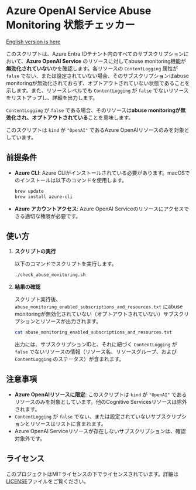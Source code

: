
# Azure OpenAI Service Abuse Monitoring 状態チェッカー

[English version is here](README.md)

このスクリプトは、Azure Entra IDテナント内のすべてのサブスクリプションにおいて、**Azure OpenAI Service** のリソースに対してabuse monitoring機能が**無効化されていない**かを確認します。各リソースの `ContentLogging` 属性が `false` でない、または設定されていない場合、そのサブスクリプションはabuse monitoringが無効化されておらず、オプトアウトされていない状態であることを示します。また、リソースレベルでも `ContentLogging` が `false` でないリソースをリストアップし、詳細を出力します。

`ContentLogging` が `false` である場合、そのリソースは**abuse monitoringが無効化され、オプトアウトされている**ことを意味します。

このスクリプトは `kind` が `"OpenAI"` であるAzure OpenAIリソースのみを対象としています。

## 前提条件

- **Azure CLI**: Azure CLIがインストールされている必要があります。macOSでのインストールは以下のコマンドを使用します。
  
  ```bash
  brew update
  brew install azure-cli
  ```

- **Azure アカウントアクセス**: Azure OpenAI Serviceのリソースにアクセスできる適切な権限が必要です。

## 使い方

1. **スクリプトの実行**

   以下のコマンドでスクリプトを実行します。

   ```bash
   ./check_abuse_monitoring.sh
   ```

2. **結果の確認**

   スクリプト実行後、`abuse_monitoring_enabled_subscriptions_and_resources.txt` にabuse monitoringが無効化されていない（オプトアウトされていない）サブスクリプションとリソースが出力されます。

   ```bash
   cat abuse_monitoring_enabled_subscriptions_and_resources.txt
   ```

   出力には、サブスクリプションIDと、それに紐づく `ContentLogging` が `false` でないリソースの情報（リソース名、リソースグループ、および `ContentLogging` のステータス）が含まれます。

## 注意事項

- **Azure OpenAIリソースに限定**: このスクリプトは `kind` が `"OpenAI"` であるリソースのみを対象としています。他のCognitive Servicesリソースは除外されます。
- `ContentLogging` が `false` でない、または設定されていないサブスクリプションとリソースはリストに含まれます。
- Azure OpenAI Serviceリソースが存在しないサブスクリプションは、確認対象外です。

## ライセンス

このプロジェクトはMITライセンスの下でライセンスされています。詳細は[LICENSE](LICENSE)ファイルをご覧ください。
